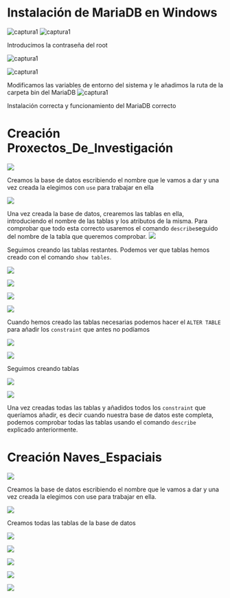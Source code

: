 # Instalación de MariaDB en Windows
![captura1](images/Screenshot_1.png)
![captura1](images/Screenshot_2.png)

Introducimos la contraseña del root

![captura1](images/Screenshot_3.png)

![captura1](images/Screenshot_4.png)

Modificamos las variables de entorno del sistema y le añadimos la ruta de la carpeta bin del MariaDB
![captura1](images/Screenshot_5.png)

Instalación correcta y funcionamiento del MariaDB correcto


# Creación Proxectos_De_Investigación

![](images/Screenshot_6.png)

Creamos la base de datos escribiendo el nombre que le vamos a dar y una vez creada la elegimos con ```use``` para trabajar en ella

![](images/Screenshot_7.png)

Una vez creada la base de datos, crearemos las tablas en ella, introduciendo el nombre de las tablas y los atributos de la misma. Para comprobar que todo esta correcto usaremos el comando ```describe```seguido del nombre de la tabla que queremos comprobar.
![](images/Screenshot_8.png)

Seguimos creando las tablas restantes. 
Podemos ver que tablas hemos creado con el comando ```show tables```.


![](images/Screenshot_9.png)

![](images/Screenshot_10.png)

![](images/Screenshot_11.png)

![](images/Screenshot_12.png)

Cuando hemos creado las tablas necesarias podemos hacer el ```ALTER TABLE``` para añadir los ```constraint``` que antes no podíamos


![](images/Screenshot_13.png)

![](images/Screenshot_14.png)

Seguimos creando tablas

![](images/Screenshot_15.png)

![](images/Screenshot_16.png)

Una vez creadas todas las tablas y añadidos todos los ```constraint``` que queríamos añadir, es decir cuando nuestra base de datos este completa, podemos comprobar todas las tablas usando el comando ```describe``` explicado anteriormente.



# Creación Naves_Espaciais
![](images/Screenshot_17.png)

Creamos la base de datos escribiendo el nombre que le vamos a dar y una vez creada la elegimos con use para trabajar en ella.

![](images/Screenshot_18.png)

Creamos todas las tablas de la base de datos

![](images/Screenshot_19.png)

![](images/Screenshot_20.png)

![](images/Screenshot_21.png)

![](images/Screenshot_22.png)

![](images/Screenshot_23.png)




